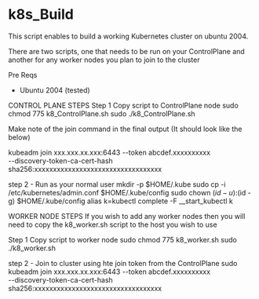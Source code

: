 # k8s_Build
This script enables to build a working Kubernetes cluster on ubuntu 2004.

There are two scripts, one that needs to be run on your ControlPlane and another for any worker nodes you plan to join to the cluster

Pre Reqs
- Ubuntu 2004 (tested)

CONTROL PLANE STEPS
Step 1
    Copy script to ControlPlane node
    sudo chmod 775 k8_ControlPlane.sh
    sudo ./k8_ControlPlane.sh

Make note of the join command in the final output (It should look like the below)

kubeadm join xxx.xxx.xx.xxx:6443 --token abcdef.xxxxxxxxxx \
        --discovery-token-ca-cert-hash sha256:xxxxxxxxxxxxxxxxxxxxxxxxxxxxxxxxxx 

step 2 - Run as your normal user
    mkdir -p $HOME/.kube
    sudo cp -i /etc/kubernetes/admin.conf $HOME/.kube/config
    sudo chown $(id -u):$(id -g) $HOME/.kube/config
    alias k=kubectl
    complete -F __start_kubectl k

WORKER NODE STEPS
If you wish to add any worker nodes then you will need to copy the k8_worker.sh script to the host you wish to use

Step 1
    Copy script to worker node
    sudo chmod 775 k8_worker.sh
    sudo ./k8_worker.sh

step 2 - Join to cluster using hte join token from the ControlPlane
    sudo kubeadm join xxx.xxx.xx.xxx:6443 --token abcdef.xxxxxxxxxx \
        --discovery-token-ca-cert-hash sha256:xxxxxxxxxxxxxxxxxxxxxxxxxxxxxxxxxx 